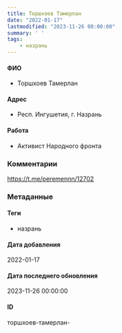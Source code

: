 ```yaml
---
title: Торшхоев Тамерлан
date: "2022-01-17"
lastmodified: "2023-11-26 00:00:00"
summary: ' '
tags: 
    - назрань
---
```

<!--# pp1-->
<!--## Фигурант-->
<!--### Личные данные-->
#### ФИО
- Торшхоев Тамерлан
#### Адрес
- Респ. Ингушетия, г. Назрань
#### Работа
- Активист Народного фронта
### Комментарии
https://t.me/peremennn/12702
### Метаданные
#### Теги
- назрань
#### Дата добавления
2022-01-17
#### Дата последнего обновления
2023-11-26 00:00:00
#### ID
торшхоев-тамерлан-
<!--## END;-->
